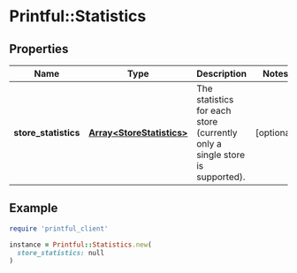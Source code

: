 # Printful::Statistics

## Properties

| Name | Type | Description | Notes |
| ---- | ---- | ----------- | ----- |
| **store_statistics** | [**Array&lt;StoreStatistics&gt;**](StoreStatistics.md) | The statistics for each store (currently only a single store is supported). | [optional] |

## Example

```ruby
require 'printful_client'

instance = Printful::Statistics.new(
  store_statistics: null
)
```

